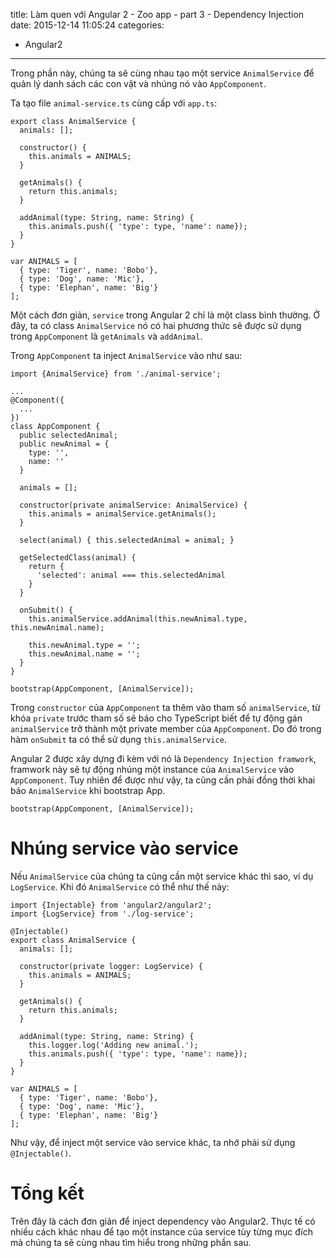 title: Làm quen với Angular 2 - Zoo app - part 3 - Dependency Injection
date: 2015-12-14 11:05:24
categories:
  - Angular2
---

Trong phần này, chúng ta sẽ cùng nhau tạo một service `AnimalService` để quản lý danh sách các con vật và nhúng nó vào `AppComponent`.

Ta tạo file `animal-service.ts` cùng cấp với `app.ts`:

```
export class AnimalService {
  animals: [];

  constructor() {
    this.animals = ANIMALS;
  }

  getAnimals() {
    return this.animals;
  }

  addAnimal(type: String, name: String) {
    this.animals.push({ 'type': type, 'name': name});
  }
}

var ANIMALS = [
  { type: 'Tiger', name: 'Bobo'},
  { type: 'Dog', name: 'Mic'},
  { type: 'Elephan', name: 'Big'}
];
```

<!-- more -->

Một cách đơn giản, `service` trong Angular 2 chỉ là một class bình thường. Ở đây, ta có class `AnimalService` nó có hai phương thức sẽ được sử dụng trong `AppComponent` là `getAnimals` và `addAnimal`.

Trong `AppComponent` ta inject `AnimalService` vào như sau:

```
import {AnimalService} from './animal-service';

...
@Component({
  ...
})
class AppComponent {
  public selectedAnimal;
  public newAnimal = {
    type: '',
    name: ''
  }

  animals = [];

  constructor(private animalService: AnimalService) {
    this.animals = animalService.getAnimals();
  }

  select(animal) { this.selectedAnimal = animal; }

  getSelectedClass(animal) {
    return {
      'selected': animal === this.selectedAnimal
    }
  }

  onSubmit() {
    this.animalService.addAnimal(this.newAnimal.type, this.newAnimal.name);

    this.newAnimal.type = '';
    this.newAnimal.name = '';
  }
}

bootstrap(AppComponent, [AnimalService]);
```

Trong `constructor` của `AppComponent` ta thêm vào tham số `animalService`, từ khóa `private` trước tham số sẽ báo cho TypeScript biết để tự động gán `animalService` trở thành một private member của `AppComponent`. Do đó trong hàm `onSubmit` ta có thể sử dụng `this.animalService`.

Angular 2 được xây dựng đi kèm với nó là `Dependency Injection framwork`, framwork này sẽ tự động nhúng một instance của `AnimalService` vào `AppComponent`. Tuy nhiên để được như vậy, ta cũng cần phải đồng thời khai báo `AnimalService` khi bootstrap App.

```
bootstrap(AppComponent, [AnimalService]);
```

# Nhúng service vào service

Nếu `AnimalService` của chúng ta cũng cần một service khác thì sao, ví dụ `LogService`. Khi đó `AnimalService` có thể như thế này:

```
import {Injectable} from 'angular2/angular2';
import {LogService} from './log-service';

@Injectable()
export class AnimalService {
  animals: [];

  constructor(private logger: LogService) {
    this.animals = ANIMALS;
  }

  getAnimals() {
    return this.animals;
  }

  addAnimal(type: String, name: String) {
    this.logger.log('Adding new animal.');
    this.animals.push({ 'type': type, 'name': name});
  }
}

var ANIMALS = [
  { type: 'Tiger', name: 'Bobo'},
  { type: 'Dog', name: 'Mic'},
  { type: 'Elephan', name: 'Big'}
];
```

Như vậy, để inject một service vào service khác, ta nhớ phải sử dụng `@Injectable()`.

# Tổng kết

Trên đây là cách đơn giản để inject dependency vào Angular2. Thực tế có nhiều cách khác nhau để tạo một instance của service tùy từng mục đích mà chúng ta sẽ cùng nhau tìm hiểu trong những phần sau.
